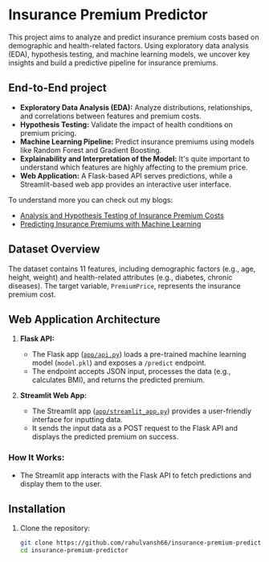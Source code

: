 # Insurance Premium Predictor

This project aims to analyze and predict insurance premium costs based on demographic and health-related factors. Using exploratory data analysis (EDA), hypothesis testing, and machine learning models, we uncover key insights and build a predictive pipeline for insurance premiums.

## End-to-End project

- **Exploratory Data Analysis (EDA):** Analyze distributions, relationships, and correlations between features and premium costs.
- **Hypothesis Testing:** Validate the impact of health conditions on premium pricing.
- **Machine Learning Pipeline:** Predict insurance premiums using models like Random Forest and Gradient Boosting. 
- **Explainability and Interpretation of the Model:** It's quite important to understand which features are highly affecting to the premium price. 
- **Web Application:** A Flask-based API serves predictions, while a Streamlit-based web app provides an interactive user interface.

To understand more you can check out my blogs:
- [Analysis and Hypothesis Testing of Insurance Premium Costs](https://medium.com/@rahulvansh66/analyzing-insurance-premium-costs-6a9fedbe8b5c)
- [Predicting Insurance Premiums with Machine Learning](https://medium.com/@rahulvansh66/predicting-insurance-premiums-with-machine-learning-cf40234b26f0)

## Dataset Overview

The dataset contains 11 features, including demographic factors (e.g., age, height, weight) and health-related attributes (e.g., diabetes, chronic diseases). The target variable, `PremiumPrice`, represents the insurance premium cost.

## Web Application Architecture

1. **Flask API:**
   - The Flask app ([`app/api.py`](app/api.py)) loads a pre-trained machine learning model (`model.pkl`) and exposes a `/predict` endpoint.
   - The endpoint accepts JSON input, processes the data (e.g., calculates BMI), and returns the predicted premium.

2. **Streamlit Web App:**
   - The Streamlit app ([`app/streamlit_app.py`](app/streamlit_app.py)) provides a user-friendly interface for inputting data.
   - It sends the input data as a POST request to the Flask API and displays the predicted premium on success.

### How It Works:
- The Streamlit app interacts with the Flask API to fetch predictions and display them to the user.

## Installation

1. Clone the repository:
   ```bash
   git clone https://github.com/rahulvansh66/insurance-premium-predictor.git
   cd insurance-premium-predictor

